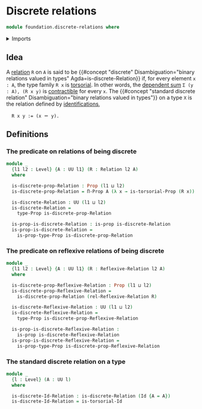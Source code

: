# Discrete relations

```agda
module foundation.discrete-relations where
```

<details><summary>Imports</summary>

```agda
open import foundation.binary-relations
open import foundation.contractible-types
open import foundation.dependent-pair-types
open import foundation.reflexive-relations
open import foundation.torsorial-type-families
open import foundation.universe-levels

open import foundation-core.identity-types
open import foundation-core.propositions
```

</details>

## Idea

A [relation](foundation.binary-relations.md) `R` on `A` is said to be
{{#concept "discrete" Disambiguation="binary relations valued in types" Agda=is-discrete-Relation}}
if, for every element `x : A`, the type family `R x` is
[torsorial](foundation-core.torsorial-type-families.md). In other words, the
[dependent sum](foundation.dependent-pair-types.md) `Σ (y : A), (R x y)` is
[contractible](foundation-core.contractible-types.md) for every `x`. The
{{#concept "standard discrete relation" Disambiguation="binary relations valued in types"}}
on a type `X` is the relation defined by
[identifications](foundation-core.identity-types.md),

```text
  R x y := (x ＝ y).
```

## Definitions

### The predicate on relations of being discrete

```agda
module _
  {l1 l2 : Level} {A : UU l1} (R : Relation l2 A)
  where

  is-discrete-prop-Relation : Prop (l1 ⊔ l2)
  is-discrete-prop-Relation = Π-Prop A (λ x → is-torsorial-Prop (R x))

  is-discrete-Relation : UU (l1 ⊔ l2)
  is-discrete-Relation =
    type-Prop is-discrete-prop-Relation

  is-prop-is-discrete-Relation : is-prop is-discrete-Relation
  is-prop-is-discrete-Relation =
    is-prop-type-Prop is-discrete-prop-Relation
```

### The predicate on reflexive relations of being discrete

```agda
module _
  {l1 l2 : Level} {A : UU l1} (R : Reflexive-Relation l2 A)
  where

  is-discrete-prop-Reflexive-Relation : Prop (l1 ⊔ l2)
  is-discrete-prop-Reflexive-Relation =
    is-discrete-prop-Relation (rel-Reflexive-Relation R)

  is-discrete-Reflexive-Relation : UU (l1 ⊔ l2)
  is-discrete-Reflexive-Relation =
    type-Prop is-discrete-prop-Reflexive-Relation

  is-prop-is-discrete-Reflexive-Relation :
    is-prop is-discrete-Reflexive-Relation
  is-prop-is-discrete-Reflexive-Relation =
    is-prop-type-Prop is-discrete-prop-Reflexive-Relation
```

### The standard discrete relation on a type

```agda
module _
  {l : Level} (A : UU l)
  where

  is-discrete-Id-Relation : is-discrete-Relation (Id {A = A})
  is-discrete-Id-Relation = is-torsorial-Id
```
